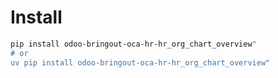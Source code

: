 # Install

```bash
pip install odoo-bringout-oca-hr-hr_org_chart_overview"
# or
uv pip install odoo-bringout-oca-hr-hr_org_chart_overview"
```
